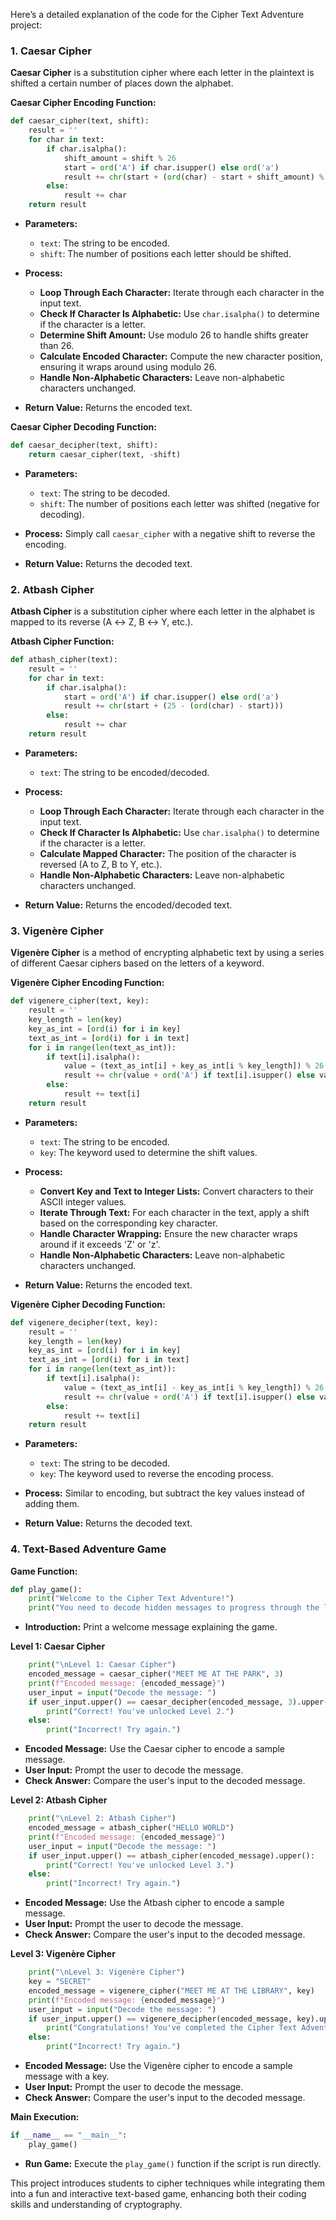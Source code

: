 Here’s a detailed explanation of the code for the Cipher Text Adventure project:

### 1. Caesar Cipher

**Caesar Cipher** is a substitution cipher where each letter in the plaintext is shifted a certain number of places down the alphabet.

**Caesar Cipher Encoding Function:**

```python
def caesar_cipher(text, shift):
    result = ''
    for char in text:
        if char.isalpha():
            shift_amount = shift % 26
            start = ord('A') if char.isupper() else ord('a')
            result += chr(start + (ord(char) - start + shift_amount) % 26)
        else:
            result += char
    return result
```

- **Parameters:**
  - `text`: The string to be encoded.
  - `shift`: The number of positions each letter should be shifted.
  
- **Process:**
  - **Loop Through Each Character:** Iterate through each character in the input text.
  - **Check If Character Is Alphabetic:** Use `char.isalpha()` to determine if the character is a letter.
  - **Determine Shift Amount:** Use modulo 26 to handle shifts greater than 26.
  - **Calculate Encoded Character:** Compute the new character position, ensuring it wraps around using modulo 26.
  - **Handle Non-Alphabetic Characters:** Leave non-alphabetic characters unchanged.
  
- **Return Value:** Returns the encoded text.

**Caesar Cipher Decoding Function:**

```python
def caesar_decipher(text, shift):
    return caesar_cipher(text, -shift)
```

- **Parameters:**
  - `text`: The string to be decoded.
  - `shift`: The number of positions each letter was shifted (negative for decoding).
  
- **Process:** Simply call `caesar_cipher` with a negative shift to reverse the encoding.
  
- **Return Value:** Returns the decoded text.

### 2. Atbash Cipher

**Atbash Cipher** is a substitution cipher where each letter in the alphabet is mapped to its reverse (A ↔ Z, B ↔ Y, etc.).

**Atbash Cipher Function:**

```python
def atbash_cipher(text):
    result = ''
    for char in text:
        if char.isalpha():
            start = ord('A') if char.isupper() else ord('a')
            result += chr(start + (25 - (ord(char) - start)))
        else:
            result += char
    return result
```

- **Parameters:**
  - `text`: The string to be encoded/decoded.
  
- **Process:**
  - **Loop Through Each Character:** Iterate through each character in the input text.
  - **Check If Character Is Alphabetic:** Use `char.isalpha()` to determine if the character is a letter.
  - **Calculate Mapped Character:** The position of the character is reversed (A to Z, B to Y, etc.).
  - **Handle Non-Alphabetic Characters:** Leave non-alphabetic characters unchanged.
  
- **Return Value:** Returns the encoded/decoded text.

### 3. Vigenère Cipher

**Vigenère Cipher** is a method of encrypting alphabetic text by using a series of different Caesar ciphers based on the letters of a keyword.

**Vigenère Cipher Encoding Function:**

```python
def vigenere_cipher(text, key):
    result = ''
    key_length = len(key)
    key_as_int = [ord(i) for i in key]
    text_as_int = [ord(i) for i in text]
    for i in range(len(text_as_int)):
        if text[i].isalpha():
            value = (text_as_int[i] + key_as_int[i % key_length]) % 26
            result += chr(value + ord('A') if text[i].isupper() else value + ord('a'))
        else:
            result += text[i]
    return result
```

- **Parameters:**
  - `text`: The string to be encoded.
  - `key`: The keyword used to determine the shift values.
  
- **Process:**
  - **Convert Key and Text to Integer Lists:** Convert characters to their ASCII integer values.
  - **Iterate Through Text:** For each character in the text, apply a shift based on the corresponding key character.
  - **Handle Character Wrapping:** Ensure the new character wraps around if it exceeds 'Z' or 'z'.
  - **Handle Non-Alphabetic Characters:** Leave non-alphabetic characters unchanged.
  
- **Return Value:** Returns the encoded text.

**Vigenère Cipher Decoding Function:**

```python
def vigenere_decipher(text, key):
    result = ''
    key_length = len(key)
    key_as_int = [ord(i) for i in key]
    text_as_int = [ord(i) for i in text]
    for i in range(len(text_as_int)):
        if text[i].isalpha():
            value = (text_as_int[i] - key_as_int[i % key_length]) % 26
            result += chr(value + ord('A') if text[i].isupper() else value + ord('a'))
        else:
            result += text[i]
    return result
```

- **Parameters:**
  - `text`: The string to be decoded.
  - `key`: The keyword used to reverse the encoding process.
  
- **Process:** Similar to encoding, but subtract the key values instead of adding them.
  
- **Return Value:** Returns the decoded text.

### 4. Text-Based Adventure Game

**Game Function:**

```python
def play_game():
    print("Welcome to the Cipher Text Adventure!")
    print("You need to decode hidden messages to progress through the levels.")
```

- **Introduction:** Print a welcome message explaining the game.

**Level 1: Caesar Cipher**

```python
    print("\nLevel 1: Caesar Cipher")
    encoded_message = caesar_cipher("MEET ME AT THE PARK", 3)
    print(f"Encoded message: {encoded_message}")
    user_input = input("Decode the message: ")
    if user_input.upper() == caesar_decipher(encoded_message, 3).upper():
        print("Correct! You've unlocked Level 2.")
    else:
        print("Incorrect! Try again.")
```

- **Encoded Message:** Use the Caesar cipher to encode a sample message.
- **User Input:** Prompt the user to decode the message.
- **Check Answer:** Compare the user's input to the decoded message.

**Level 2: Atbash Cipher**

```python
    print("\nLevel 2: Atbash Cipher")
    encoded_message = atbash_cipher("HELLO WORLD")
    print(f"Encoded message: {encoded_message}")
    user_input = input("Decode the message: ")
    if user_input.upper() == atbash_cipher(encoded_message).upper():
        print("Correct! You've unlocked Level 3.")
    else:
        print("Incorrect! Try again.")
```

- **Encoded Message:** Use the Atbash cipher to encode a sample message.
- **User Input:** Prompt the user to decode the message.
- **Check Answer:** Compare the user's input to the decoded message.

**Level 3: Vigenère Cipher**

```python
    print("\nLevel 3: Vigenère Cipher")
    key = "SECRET"
    encoded_message = vigenere_cipher("MEET ME AT THE LIBRARY", key)
    print(f"Encoded message: {encoded_message}")
    user_input = input("Decode the message: ")
    if user_input.upper() == vigenere_decipher(encoded_message, key).upper():
        print("Congratulations! You've completed the Cipher Text Adventure.")
    else:
        print("Incorrect! Try again.")
```

- **Encoded Message:** Use the Vigenère cipher to encode a sample message with a key.
- **User Input:** Prompt the user to decode the message.
- **Check Answer:** Compare the user's input to the decoded message.

**Main Execution:**

```python
if __name__ == "__main__":
    play_game()
```

- **Run Game:** Execute the `play_game()` function if the script is run directly.

This project introduces students to cipher techniques while integrating them into a fun and interactive text-based game, enhancing both their coding skills and understanding of cryptography.